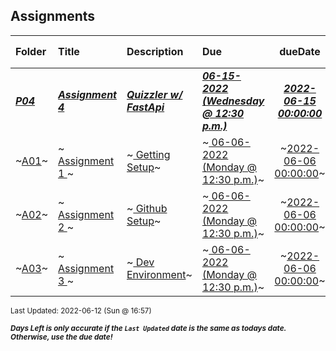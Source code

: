 ## Assignments

| Folder | Title | Description | Due | dueDate | Days Left<sup>*</sup> |
|:------|:------|:------|:------|:-----:|-----|
| ***<a href="https://github.com/rugbyprof/4443-Mobile-Apps_Summer22/tree/master/Assignments/P04">P04</a>*** | ***<a href="https://github.com/rugbyprof/4443-Mobile-Apps_Summer22/tree/master/Assignments/P04"> Assignment 4 </a>*** | ***<a href="https://github.com/rugbyprof/4443-Mobile-Apps_Summer22/tree/master/Assignments/P04"> Quizzler w/ FastApi</a>*** | ***<a href="https://github.com/rugbyprof/4443-Mobile-Apps_Summer22/tree/master/Assignments/P04"> 06-15-2022 (Wednesday @ 12:30 p.m.)</a>*** | ***<a href="https://github.com/rugbyprof/4443-Mobile-Apps_Summer22/tree/master/Assignments/P04">2022-06-15 00:00:00</a>*** | 3 |
| ~<a href="https://github.com/rugbyprof/4443-Mobile-Apps_Summer22/tree/master/Assignments/A01">A01</a>~ | ~<a href="https://github.com/rugbyprof/4443-Mobile-Apps_Summer22/tree/master/Assignments/A01"> Assignment 1 </a>~ | ~<a href="https://github.com/rugbyprof/4443-Mobile-Apps_Summer22/tree/master/Assignments/A01"> Getting Setup</a>~ | ~<a href="https://github.com/rugbyprof/4443-Mobile-Apps_Summer22/tree/master/Assignments/A01"> 06-06-2022 (Monday @ 12:30 p.m.)</a>~ | ~<a href="https://github.com/rugbyprof/4443-Mobile-Apps_Summer22/tree/master/Assignments/A01">2022-06-06 00:00:00</a>~ | ---- |
| ~<a href="https://github.com/rugbyprof/4443-Mobile-Apps_Summer22/tree/master/Assignments/A02">A02</a>~ | ~<a href="https://github.com/rugbyprof/4443-Mobile-Apps_Summer22/tree/master/Assignments/A02"> Assignment 2 </a>~ | ~<a href="https://github.com/rugbyprof/4443-Mobile-Apps_Summer22/tree/master/Assignments/A02"> Github Setup</a>~ | ~<a href="https://github.com/rugbyprof/4443-Mobile-Apps_Summer22/tree/master/Assignments/A02"> 06-06-2022 (Monday @ 12:30 p.m.)</a>~ | ~<a href="https://github.com/rugbyprof/4443-Mobile-Apps_Summer22/tree/master/Assignments/A02">2022-06-06 00:00:00</a>~ | ---- |
| ~<a href="https://github.com/rugbyprof/4443-Mobile-Apps_Summer22/tree/master/Assignments/A03">A03</a>~ | ~<a href="https://github.com/rugbyprof/4443-Mobile-Apps_Summer22/tree/master/Assignments/A03"> Assignment 3 </a>~ | ~<a href="https://github.com/rugbyprof/4443-Mobile-Apps_Summer22/tree/master/Assignments/A03"> Dev Environment</a>~ | ~<a href="https://github.com/rugbyprof/4443-Mobile-Apps_Summer22/tree/master/Assignments/A03"> 06-06-2022 (Monday @ 12:30 p.m.)</a>~ | ~<a href="https://github.com/rugbyprof/4443-Mobile-Apps_Summer22/tree/master/Assignments/A03">2022-06-06 00:00:00</a>~ | ---- |

<sup>Last Updated: 2022-06-12 (Sun @ 16:57)</sup> 

<sup>***Days Left is only accurate if the `Last Updated` date is the same as todays date. Otherwise, use the due date!***</sup> 